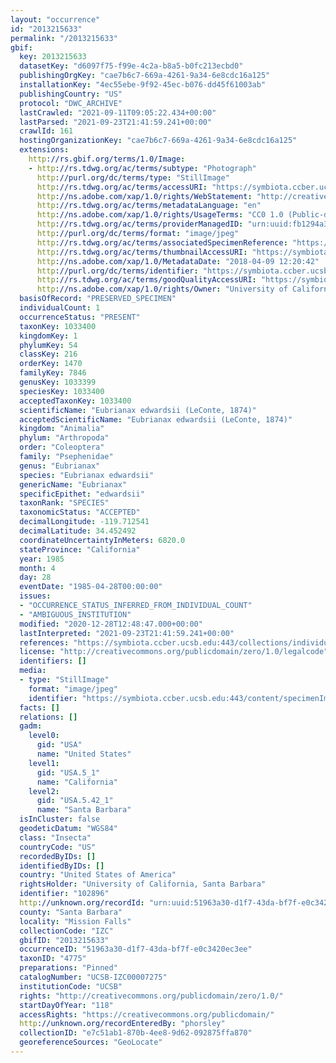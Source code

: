 ```yaml
---
layout: "occurrence"
id: "2013215633"
permalink: "/2013215633"
gbif:
  key: 2013215633
  datasetKey: "d6097f75-f99e-4c2a-b8a5-b0fc213ecbd0"
  publishingOrgKey: "cae7b6c7-669a-4261-9a34-6e8cdc16a125"
  installationKey: "4ec55ebe-9f92-45ec-b076-dd45f61003ab"
  publishingCountry: "US"
  protocol: "DWC_ARCHIVE"
  lastCrawled: "2021-09-11T09:05:22.434+00:00"
  lastParsed: "2021-09-23T21:41:59.241+00:00"
  crawlId: 161
  hostingOrganizationKey: "cae7b6c7-669a-4261-9a34-6e8cdc16a125"
  extensions:
    http://rs.gbif.org/terms/1.0/Image:
    - http://rs.tdwg.org/ac/terms/subtype: "Photograph"
      http://purl.org/dc/terms/type: "StillImage"
      http://rs.tdwg.org/ac/terms/accessURI: "https://symbiota.ccber.ucsb.edu:443/content/specimenImages/UCSB_IZC/UCSB-IZC00007/UCSB-IZC00007275_lg.jpg"
      http://ns.adobe.com/xap/1.0/rights/WebStatement: "http://creativecommons.org/publicdomain/zero/1.0/"
      http://rs.tdwg.org/ac/terms/metadataLanguage: "en"
      http://ns.adobe.com/xap/1.0/rights/UsageTerms: "CC0 1.0 (Public-domain)"
      http://rs.tdwg.org/ac/terms/providerManagedID: "urn:uuid:fb1294a3-a7e7-4640-ae41-75be5424a3a8"
      http://purl.org/dc/terms/format: "image/jpeg"
      http://rs.tdwg.org/ac/terms/associatedSpecimenReference: "https://symbiota.ccber.ucsb.edu:443/collections/individual/index.php?occid=102896"
      http://rs.tdwg.org/ac/terms/thumbnailAccessURI: "https://symbiota.ccber.ucsb.edu:443/content/specimenImages/UCSB_IZC/UCSB-IZC00007/UCSB-IZC00007275_tn.jpg"
      http://ns.adobe.com/xap/1.0/MetadataDate: "2018-04-09 12:20:42"
      http://purl.org/dc/terms/identifier: "https://symbiota.ccber.ucsb.edu:443/content/specimenImages/UCSB_IZC/UCSB-IZC00007/UCSB-IZC00007275_lg.jpg"
      http://rs.tdwg.org/ac/terms/goodQualityAccessURI: "https://symbiota.ccber.ucsb.edu:443/content/specimenImages/UCSB_IZC/UCSB-IZC00007/UCSB-IZC00007275.jpg"
      http://ns.adobe.com/xap/1.0/rights/Owner: "University of California, Santa Barbara"
  basisOfRecord: "PRESERVED_SPECIMEN"
  individualCount: 1
  occurrenceStatus: "PRESENT"
  taxonKey: 1033400
  kingdomKey: 1
  phylumKey: 54
  classKey: 216
  orderKey: 1470
  familyKey: 7846
  genusKey: 1033399
  speciesKey: 1033400
  acceptedTaxonKey: 1033400
  scientificName: "Eubrianax edwardsii (LeConte, 1874)"
  acceptedScientificName: "Eubrianax edwardsii (LeConte, 1874)"
  kingdom: "Animalia"
  phylum: "Arthropoda"
  order: "Coleoptera"
  family: "Psephenidae"
  genus: "Eubrianax"
  species: "Eubrianax edwardsii"
  genericName: "Eubrianax"
  specificEpithet: "edwardsii"
  taxonRank: "SPECIES"
  taxonomicStatus: "ACCEPTED"
  decimalLongitude: -119.712541
  decimalLatitude: 34.452492
  coordinateUncertaintyInMeters: 6820.0
  stateProvince: "California"
  year: 1985
  month: 4
  day: 28
  eventDate: "1985-04-28T00:00:00"
  issues:
  - "OCCURRENCE_STATUS_INFERRED_FROM_INDIVIDUAL_COUNT"
  - "AMBIGUOUS_INSTITUTION"
  modified: "2020-12-28T12:48:47.000+00:00"
  lastInterpreted: "2021-09-23T21:41:59.241+00:00"
  references: "https://symbiota.ccber.ucsb.edu:443/collections/individual/index.php?occid=102896"
  license: "http://creativecommons.org/publicdomain/zero/1.0/legalcode"
  identifiers: []
  media:
  - type: "StillImage"
    format: "image/jpeg"
    identifier: "https://symbiota.ccber.ucsb.edu:443/content/specimenImages/UCSB_IZC/UCSB-IZC00007/UCSB-IZC00007275_lg.jpg"
  facts: []
  relations: []
  gadm:
    level0:
      gid: "USA"
      name: "United States"
    level1:
      gid: "USA.5_1"
      name: "California"
    level2:
      gid: "USA.5.42_1"
      name: "Santa Barbara"
  isInCluster: false
  geodeticDatum: "WGS84"
  class: "Insecta"
  countryCode: "US"
  recordedByIDs: []
  identifiedByIDs: []
  country: "United States of America"
  rightsHolder: "University of California, Santa Barbara"
  identifier: "102896"
  http://unknown.org/recordId: "urn:uuid:51963a30-d1f7-43da-bf7f-e0c3420ec3ee"
  county: "Santa Barbara"
  locality: "Mission Falls"
  collectionCode: "IZC"
  gbifID: "2013215633"
  occurrenceID: "51963a30-d1f7-43da-bf7f-e0c3420ec3ee"
  taxonID: "4775"
  preparations: "Pinned"
  catalogNumber: "UCSB-IZC00007275"
  institutionCode: "UCSB"
  rights: "http://creativecommons.org/publicdomain/zero/1.0/"
  startDayOfYear: "118"
  accessRights: "https://creativecommons.org/publicdomain/"
  http://unknown.org/recordEnteredBy: "phorsley"
  collectionID: "e7c51ab1-870b-4ee8-9d62-092875ffa870"
  georeferenceSources: "GeoLocate"
---
```

